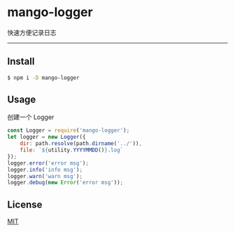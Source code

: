 # mango-logger

快速方便记录日志

---

## Install

```bash
$ npm i -D mango-logger
```

## Usage

创建一个 Logger

```js
const Logger = require('mango-logger');
let logger = new Logger({
    dir: path.resolve(path.dirname('../')),
    file: `${utility.YYYYMMDD()}.log`
});
logger.error('error msg');
logger.info('info msg');
logger.warn('warn msg');
logger.debug(new Error('error msg'));

```

## License
[MIT](LICENSE)

